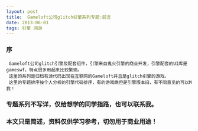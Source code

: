 ```yaml
---
layout: post
title:  Gameloft公司glitch引擎系列专题:前言
date: 2013-06-01
tags: 引擎 网游
---
```



### 序

	 Gameloft公司glitch引擎及配套组件，引擎来自鬼火引擎的商业开发，引擎配套的UI库是gameswf，特点很多用起来比较繁琐。
	 这里的系列是归档有源代码出现在互联网的Gameloft并且是glitch引擎的游戏。
	 这里的专题排序按个人分析的引擎代码排序，有的游戏晚但是引擎版本旧，有不同意见的可以M我！


### 专题系列不写详，仅给想学的同学指路，也可以联系我。

### 本文只是简述，资料仅供学习参考，切勿用于商业用途！